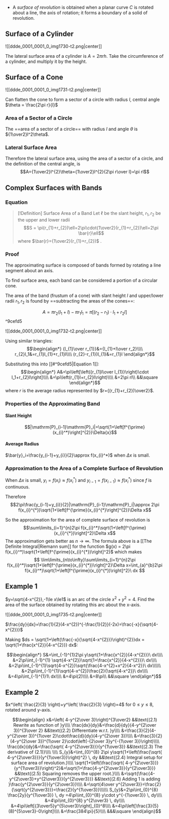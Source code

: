 - A *surface of revolution* is obtained when a planar curve $C$ is rotated about a line, the axis of rotation; it forms a boundary of a solid of revolution.

## Surface of a Cylinder

![[ddde_0001_0001_0_img1730-t2.png|center]]

The lateral surface area of a cylinder is $A=2\pi rh$. Take the circumference of a cylinder, and multiply it by the height.

## Surface of a Cone

![[ddde_0001_0001_0_img1731-t2.png|center]]

Can flatten the cone to form a sector of a circle with radius $l$, central angle $\theta = \frac{2\pi r}{l}$

### Area of a Sector of a Circle
The ==area of a sector of a circle== with radius $l$ and angle $\theta$ is ${1\over2}l^2\theta$. 

### Lateral Surface Area
Therefore the lateral surface area, using the area of a sector of a circle, and the definition of the central angle, is $$A={1\over2}l^{2}\theta={1\over2}l^{2}{2\pi r\over l}=\pi rl$$
## Complex Surfaces with Bands

### Equation

>[!Definition] Surface Area of a Band
>Let $\ell$ be the slant height, $r_{1}, r_{2}$ be the upper and lower radii	
>$$S = \pi(r_{1}+r_{2})\ell=2\pi\cdot{1\over2}(r_{1}+r_{2})\ell=2\pi \bar{r}\ell$$
>where $\bar{r}={1\over2}(r_{1}+r_{2})$ .

### Proof

The approximating surface is composed of bands formed by rotating a line segment about an axis.

To find surface area, each band can be considered a portion of a circular cone.

The area of the band (frustum of a cone) with slant height $l$ and upper/lower radii $r_{1},r_{2}$ is found by ==subtracting the areas of the cones==:


$$A = \pi r_{2}\left(l_{1}+l\right)-\pi r_{1}l_{1}=\pi\left[(r_{2}-r_{1})\cdot l_{1}+r_{2}l\right]$$
^9cefd5

![[ddde_0001_0001_0_img1732-t2.png|center]]

Using similar triangles:
$$\begin{align*}
{l_{1}\over r_{1}}&={l_{1}+l\over r_2}\\\\
r_{2}l_1&=r_{1}l_{1}+r_{1}l\\\\
(r_{2}-r_{1})l_{1}&=r_{1}l
\end{align*}$$

Substituting this into [[#^9cefd5|Equation 1]]:
$$\begin{align*}
A&=\pi\left[\left({r_{1}l\over l_{1}}\right)\cdot l_1+r_{2}l\right]\\\\
&=\pi\left(r_{1}l+r_{2}l\right)\\\\
&=2\pi rl\\
&&\square
\end{align*}$$
where $r$ is the average radius represented by $r={(r_{1}+r_{2})\over2}$.

### Properties of the Approximating Band
#### Slant Height
$$|\mathrm{P}_{i-1}\mathrm{P}_i|=\sqrt{1+\left[f^{\prime}(x_{i}^*)\right]^{2}}\Delta{x}$$
#### Average Radius
$\bar{y}_i=\frac{y_{i-1}+y_{i}}{2}\approx f(x_{i}^*)$ when $\Delta x$ is small.



### Approximation to the Area of a Complete Surface of Revolution
When $\Delta x$ is small, $y_{i}=f(x_i)\approx f(x_{i}^{*})$ and $y_{i-1}=f(x_{i-1})\approx f(x_{i}^{*})$ since $f$ is continuous.

Therefore
$$2\pi\frac{y_{i-1}+y_{i}}{2}|\mathrm{P}_{i-1}\mathrm{P}_i|\approx 2\pi f(x_{i}^{*})\sqrt{1+\left[f^{\prime}(x_{i}^{*}\right]^{2}}\Delta x$$

So the approximation for the area of complete surface of revolution is
$$\sum\limits_{i=1}^{n}2\pi f(x_{i}^*)\sqrt{1+\left[f^{\prime}(x_{i}^{*})\right]^2}\Delta x$$
The approximation gets better as $n\to\infty$. The formula above is a [[The Definite Integral|Riemann sum]] for the function $g(x) = 2\pi f(x_{i}^*)\sqrt{1+\left[f^{\prime}(x_{i}^{*})\right]^2}$ which makes
$$
\lim\limits_{n\to\infty}\sum\limits_{i=1}^{n}2\pi f(x_{i}^*)\sqrt{1+\left[f^{\prime}(x_{i}^{*})\right]^2}\Delta x=\int_{a}^{b}2\pi f(x_{i}^*)\sqrt{1+\left[f^{\prime}(x_{i}^{*})\right]^2}\ dx
$$

## Example 1
$y=\sqrt{4-x^{2}},-1\le x\le1$ is an arc of the circle $x^{2}+y^{2}=4$. Find the area of the surface obtained by rotating this arc about the x-axis.

![[ddde_0001_0001_0_img1735-t2.png|center]]

$\frac{dy}{dx}=\frac{1}{2}(4-x^{2})^{-\frac{1}{2}}(-2x)=\frac{-x}{\sqrt{4-x^{2}}}$

Making $ds = \sqrt{1+\left(\frac{-x}{\sqrt{4-x^{2}}}\right)^{2}}dx = \sqrt{1+\frac{x^{2}}{4-x^{2}}} dx$:

$$\begin{align*}
S&=\int_{-1}^{1}2\pi y\sqrt{1+\frac{x^{2}}{4-x^{2}}}\ dx\\\\
&=2\pi\int_{-1}^{1} \sqrt{4-x^{2}}\sqrt{1+\frac{x^{2}}{4-x^{2}}}\ dx\\\\
&=2\pi\int_{-1}^{1}\sqrt{4-x^{2}}\sqrt{\frac{4-x^{2}+x^2}{4-x^2}}\ dx\\\\\\
&=2\pi\int_{-1}^{1}\sqrt{4-x^{2}}\frac{2}{\sqrt{4-x^2}}\ dx\\\\
&=4\pi\int_{-1}^{1}1\ dx\\\\
&=4\pi(2)\\\\
&=8\pi\\
&&\square
\end{align*}$$
## Example 2
$x^\left( \frac{2}{3} \right)+y^\left( \frac{2}{3} \right)=4$ for $0\le y \le 8$, rotated around y-axis.

$$\begin{align}
x&=\left( 4-y^{2\over 3}\right)^{3\over2} &&\text{(2.1) Rewrite as function of }y\\\\
\frac{dx}{dy}&=\frac{d}{dy}(4-y^{2\over 3})^{3\over 2} &&\text{(2.2) Differentiate w.r.t. }y\\\\
&=\frac{3}{2}(4-y^{2\over 3})^{1\over 2}\cdot\frac{d}{dy}(4-y^{2\over 3})\\\\
&=\frac{3}{2}(4-y^{2\over 3})^{1\over 2}\cdot\left(-{2\over 3}y^{-{1\over 3}}\right)\\\\
\frac{dx}{dy}&=\frac{\sqrt{ 4-y^{2\over3}}}{y^{1\over3}} &&\text{(2.3) The derivative of (2.1)}\\\\
\\\\
S_{y}&=\int_{0}^{8} 2\pi y\sqrt{1+\left(\frac{\sqrt{ 4-y^{2\over3}}}{y^{1\over3}}\right)^2} \, dy &&\text{(2.4) Integral setup for surface area of revolution.}\\\\ 
\sqrt{1+\left(\frac{\sqrt{ 4-y^{2\over3}}}{y^{1\over3}}\right)^2}&=\sqrt{1+\frac{4-y^{2\over3}}{y^{2\over3}}} &&\text{(2.5) Squaring removes the upper root.}\\\\
&=\sqrt{\frac{4-y^{2\over3}+y^{2\over3}}{y^{2\over3}}} &&\text{(2.6) Adding 1 is adding }\frac{y^{2\over3}}{y^{2\over3}}\\\\
&=\sqrt{4\over y^{2\over3}}=\frac{2}{\sqrt{y^{2\over3}}}=\frac{2}{y^{1\over3}}\\\\\\
S_{y}&=2\pi\int_{0}^{8} \frac{2y}{y^{1\over3}} \, dy =4\pi\int_{0}^{8} y\cdot y^{-{1\over3}} \, dy\\\\
&=4\pi\int_{0}^{8} y^{2\over3} \, dy\\\\
&=4\pi\left[{3\over5}y^{5\over3}\right]_{0}^8\\\\
&=4\pi\left[\frac{3}{5}(8)^{5\over3}-0\right]\\\\
&=\frac{384\pi}{5}\\\\
&&&\square
\end{align}$$
